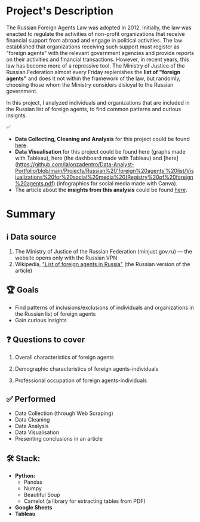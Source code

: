 # Project's Description
The Russian Foreign Agents Law was adopted in 2012. Initially, the law was enacted to regulate the activities of non-profit organizations that receive financial support from abroad and engage in political activities. The law established that organizations receiving such support must register as "foreign agents" with the relevant government agencies and provide reports on their activities and financial transactions. However, in recent years, this law has become more of a repressive tool. The Ministry of Justice of the Russian Federation almost every Friday replenishes the **list of "foreign agents"** and does it not within the framework of the law, but randomly, choosing those whom the Ministry considers disloyal to the Russian government.

In this project, I analyzed individuals and organizations that are included in the Russian list of foreign agents, to find common patterns and curious insignts.


✅ 
* **Data Collecting, Cleaning and Analysis** for this project could be found [here](https://github.com/lalonzadentro/Data-Analyst-Portfolio/blob/main/Projects/Russian%20'foreign%20agents'%20list/Russian%20Registry%20of%20Foreign%20Agents.ipynb).
* **Data Visualisation** for this project could be found here (graphs made with Tableau), here (the dashboard made with Tableau) and [here](https://github.com/lalonzadentro/Data-Analyst-Portfolio/blob/main/Projects/Russian%20'foreign%20agents'%20list/Visiualizations%20for%20social%20media%20(Registry%20of%20foreign%20agents.pdf) (infographics for social media made with Canva).
* The article about the **insights from this analysis** could be found [here](https://medium.com/@lalonzadentro/the-anatomy-of-a-russian-foreign-agent-ac2fdbcb4667).

# Summary

## ℹ️ Data source
1. The Ministry of Justice of the Russian Federation (minjust.gov.ru) — the website opens only with the Russian VPN
2. Wikipedia, ["List of foreign agents in Russia"](https://ru.wikipedia.org/wiki/%D0%A1%D0%BF%D0%B8%D1%81%D0%BE%D0%BA_%D0%B8%D0%BD%D0%BE%D1%81%D1%82%D1%80%D0%B0%D0%BD%D0%BD%D1%8B%D1%85_%D0%B0%D0%B3%D0%B5%D0%BD%D1%82%D0%BE%D0%B2_(%D0%A0%D0%BE%D1%81%D1%81%D0%B8%D1%8F)) (the Russian version of the article)

## 🏆 Goals
* Find patterns of inclusions/exclusions of individuals and organizations in the Russian list of foreign agents
* Gain curious insights

## ❓ Questions to cover
1. Overall characteristics of foreign agents

2. Demographic characteristics of foreign agents-individuals

3. Professional occupation of foreign agents-individuals

## ✅ Performed
* Data Collection (through Web Scraping)
* Data Cleaning
* Data Analysis
* Data Visualisation
* Presenting conclusions in an article

## 🛠 Stack:

* **Python:**
  * Pandas
  * Numpy
  * Beautiful Soup
  * Camelot (a library for extracting tables from PDF)
* **Google Sheets**
* **Tableau**
